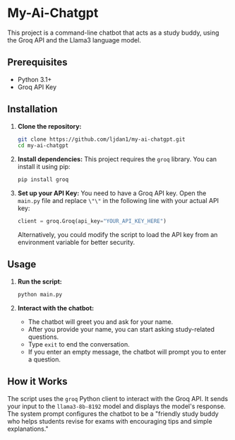# My-Ai-Chatgpt

This project is a command-line chatbot that acts as a study buddy, using the Groq API and the Llama3 language model.

## Prerequisites

* Python 3.1+
* Groq API Key

## Installation

1. **Clone the repository:**
   ```bash
   git clone https://github.com/ljdan1/my-ai-chatgpt.git
   cd my-ai-chatgpt
   ```

2. **Install dependencies:**
   This project requires the `groq` library. You can install it using pip:
   ```bash
   pip install groq
   ```

3. **Set up your API Key:**
   You need to have a Groq API key. Open the `main.py` file and replace `\"\"` in the following line with your actual API key:
   ```python
   client = groq.Groq(api_key="YOUR_API_KEY_HERE")
   ```
   Alternatively, you could modify the script to load the API key from an environment variable for better security.

## Usage

1. **Run the script:**
   ```bash
   python main.py
   ```

2. **Interact with the chatbot:**
   - The chatbot will greet you and ask for your name.
   - After you provide your name, you can start asking study-related questions.
   - Type `exit` to end the conversation.
   - If you enter an empty message, the chatbot will prompt you to enter a question.

## How it Works

The script uses the `groq` Python client to interact with the Groq API. It sends your input to the `llama3-8b-8192` model and displays the model's response. The system prompt configures the chatbot to be a "friendly study buddy who helps students revise for exams with encouraging tips and simple explanations."
